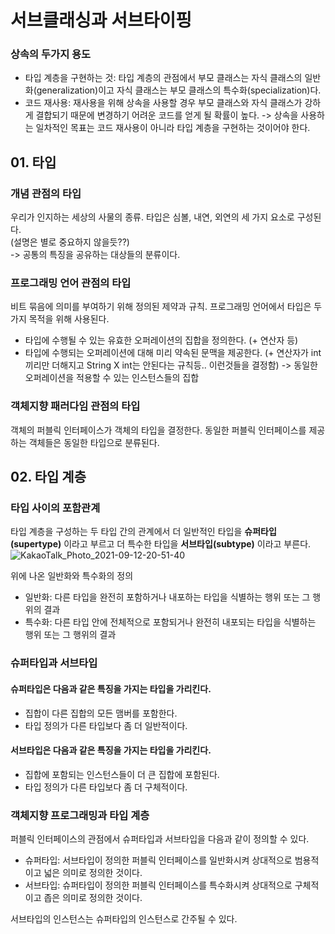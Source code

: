 # 서브클래싱과 서브타이핑

### 상속의 두가지 용도
 - 타입 계층을 구현하는 것: 타입 계층의 관점에서 부모 클래스는 자식 클래스의 일반화(generalization)이고 자식 클래스는 부모 클래스의 특수화(specialization)다.
 - 코드 재사용: 재사용을 위해 상속을 사용할 경우 부모 클래스와 자식 클래스가 강하게 결합되기 때문에 변경하기 어려운 코드를 얻게 될 확률이 높다.
-> 상속을 사용하는 일차적인 목표는 코드 재사용이 아니라 타입 계층을 구현하는 것이어야 한다.  


## 01. 타입
### 개념 관점의 타입
우리가 인지하는 세상의 사물의 종류. 타입은 심볼, 내연, 외연의 세 가지 요소로 구성된다.  
(설명은 별로 중요하지 않을듯??)  
-> 공통의 특징을 공유하는 대상들의 분류이다.

### 프로그래밍 언어 관점의 타입
비트 묶음에 의미를 부여하기 위해 정의된 제약과 규칙. 프로그래밍 언어에서 타입은 두 가지 목적을 위해 사용된다.

- 타입에 수행될 수 있는 유효한 오퍼레이션의 집합을 정의한다. (+ 연산자 등)
- 타입에 수행되는 오퍼레이션에 대해 미리 약속된 문맥을 제공한다. (+ 연산자가 int끼리만 더해지고 String X int는 안된다는 규칙등.. 이런것들을 결정함)
-> 동일한 오퍼레이션을 적용할 수 있는 인스턴스들의 집합

### 객체지향 패러다임 관점의 타입
객체의 퍼블릭 인터페이스가 객체의 타입을 결정한다. 동일한 퍼블릭 인터페이스를 제공하는 객체들은 동일한 타입으로 분류된다.


## 02. 타입 계층
### 타입 사이의 포함관계
타입 계층을 구성하는 두 타입 간의 관계에서 더 일반적인 타입을 **슈퍼타입(supertype)** 이라고 부르고 더 특수한 타입을 **서브타입(subtype)** 이라고 부른다.
![KakaoTalk_Photo_2021-09-12-20-51-40](https://user-images.githubusercontent.com/60125719/132986691-0f038852-9675-465a-bb2f-12c9b68a1db0.jpeg)

위에 나온 일반화와 특수화의 정의

- 일반화: 다른 타입을 완전히 포함하거나 내포하는 타입을 식별하는 행위 또는 그 행위의 결과
- 특수화: 다른 타입 안에 전체적으로 포함되거나 완전히 내포되는 타입을 식별하는 행위 또는 그 행위의 결과

### 슈퍼타입과 서브타입
#### 슈퍼타입은 다음과 같은 특징을 가지는 타입을 가리킨다.
- 집합이 다른 집합의 모든 맴버를 포함한다.
- 타입 정의가 다른 타입보다 좀 더 일반적이다.
#### 서브타입은 다음과 같은 특징을 가지는 타입을 가리킨다.
- 집합에 포함되는 인스턴스들이 더 큰 집합에 포함된다.
- 타입 정의가 다른 타입보다 좀 더 구체적이다.

### 객체지향 프로그래밍과 타입 계층
퍼블릭 인터페이스의 관점에서 슈퍼타입과 서브타입을 다음과 같이 정의할 수 있다.
 - 슈퍼타입: 서브타입이 정의한 퍼블릭 인터페이스를 일반화시켜 상대적으로 범용적이고 넓은 의미로 정의한 것이다.
 - 서브타입: 슈퍼타입이 정의한 퍼블릭 인터페이스를 특수화시켜 상대적으로 구체적이고 좁은 의미로 정의한 것이다.

 서브타입의 인스턴스는 슈퍼타입의 인스턴스로 간주될 수 있다.

 














































